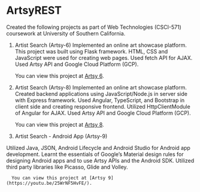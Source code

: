 # ArtsyREST

Created the following projects as part of Web Technologies (CSCI-571) coursework at University of Southern California. 

1) Artist Search (Artsy-6)
Implemented an online art showcase platform. This project was built using Flask framework. HTML, CSS and JavaScript were used for creating web pages. 
Used fetch API for AJAX. Used Artsy API and Google Cloud Platform (GCP). 

      You can view this project at [Artsy 6](https://youtu.be/CF1vxgs1hnQ/).
  

2) Artist Search (Artsy-8)
Implemented an online art showcase platform. Created backend applications using JavaScript/Node.js in server side with Express framework. 
Used Angular, TypeScript, and Bootstrap in client side and creating responsive frontend. Utilized HttpClientModule of Angular for AJAX. 
Used Artsy API and Google Cloud Platform (GCP).

      You can view this project at [Artsy 8](https://youtu.be/qwqJlY7wqtM/).


3) Artist Search - Android App (Artsy-9)

Utilized Java, JSON, Android Lifecycle and Android Studio for Android app development. 
Learnt the essentials of Google’s Material design rules for designing Android apps and to use Artsy APIs and the Android SDK. 
Utilized third party libraries like Picasso, Glide and Volley.

      You can view this project at [Artsy 9](https://youtu.be/25WrNF5HvFE/).
